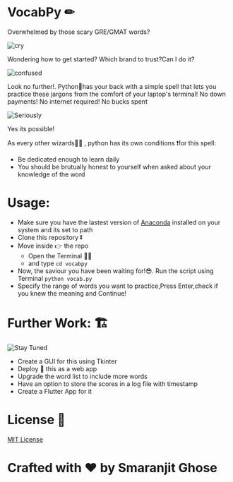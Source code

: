 # VocabPy ✏

Overwhelmed by those scary GRE/GMAT words?

![cry](https://media.giphy.com/media/3oriO8RY4erFEUpHZm/giphy.gif)

Wondering how to get started? Which brand to trust?Can I do it?

![confused](https://media.giphy.com/media/vsZF2hC9cH0Mo/giphy.gif)

Look no further!. Python🐍has your back with a simple spell that lets you practice these jargons from the comfort of your laptop's terminal!
No down payments! No internet required! No bucks spent

![Seriously](https://media.giphy.com/media/3oriO8RY4erFEUpHZm/giphy.gif)

Yes its possible!

As every other wizards🧙‍♂️ , python has its own conditions ❗for this spell:
- Be dedicated enough to learn daily
- You should be brutually honest to yourself when asked about your knowledge of the word

# Usage:

- Make sure you have the lastest version of [Anaconda](https://www.anaconda.com/distribution/) installed on your system and its set to path
- Clone this repository ⏬
- Move inside 👉 the repo 
    - Open the Terminal 👩‍💻
    - and type ```cd vocabpy```
- Now, the saviour you have been waiting for!😎. Run the script using Terminal
  ```python vocab.py```
- Specify the range of words you want to practice,Press Enter,check if you knew the meaning and Continue!

# Further Work: 🏗

![Stay Tuned](https://media.giphy.com/media/3ohs7XmlgV1Vg6urPa/giphy.gif)

- Create a GUI for this using Tkinter
- Deploy 🚢 this as a web app
- Upgrade the word list to include more words
- Have an option to store the scores in a log file with timestamp 
- Create a Flutter App for it

# License 📜

[MIT License](https://github.com/smaranjitghose/vocabpy/blob/master/LICENSE)

# **Crafted with ❤ by Smaranjit Ghose**

